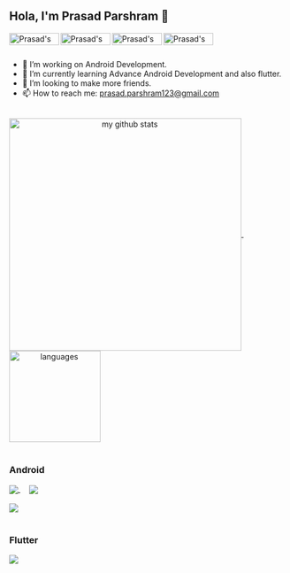 ## Hola, I'm Prasad Parshram 👋


<a href="https://in.linkedin.com/in/prasad-parshram-32b7b2205">
  <img align="left" alt="Prasad's Linkdein" width="90px" height="22px" src="https://img.shields.io/badge/LinkedIn-0077B5?style=for-the-badge&logo=linkedin&logoColor=white" />
</a>
<a href="https://github.com/prasad-psp">
  <img align="left" alt="Prasad's Github" width="90px" height="22px" src="https://img.shields.io/badge/GitHub-100000?style=for-the-badge&logo=github&logoColor=white" />
</a>
<a href="https://www.instagram.com/prasad_psp_786/">
  <img align="left" alt="Prasad's Instagram" width="90px" height="22px" src="https://img.shields.io/badge/Instagram-E4405F?style=for-the-badge&logo=instagram&logoColor=white" />
</a>
<a href="https://www.facebook.com/prasad.parshram.5">
  <img align="left" alt="Prasad's Facebook" width="90px" height="22px" src="https://img.shields.io/badge/Facebook-1877F2?style=for-the-badge&logo=facebook&logoColor=white" />
</a>

<br/>
<br/>

- 👀 I’m working on Android Development.
- 🌱 I’m currently learning Advance Android Development and also flutter.
- 💞️ I’m looking to make more friends.
- 📫 How to reach me: prasad.parshram123@gmail.com
<br/>

<!-- status codes -->
<a align="center" href="https://github-readme-stats.vercel.app/api?username=prasad-psp&show_icons=true&theme=light">
 <img align="center" src="https://github-readme-stats.vercel.app/api?username=prasad-psp&show_icons=true&theme=light" alt="my github stats" width="420"/>
</a>
&nbsp;
&nbsp;
                             
<a align="center" href="https://github-readme-stats.vercel.app/api/top-langs/?username=prasad-psp&layout=compact&theme=light">
 <img align="center" src="https://github-readme-stats.vercel.app/api/top-langs/?username=prasad-psp&layout=compact&theme=light" alt="languages" height="165" />
</a>

<br/>
<br/>


<!-- Projects -->
### Android

<a align="center" href="https://github.com/prasad-psp/Android-Bluetooth-Library">
 <img align="center" src="https://github-readme-stats.vercel.app/api/pin/?username=prasad-psp&repo=Android-Bluetooth-Library&theme=light" />
</a>
&nbsp;
&nbsp;
                             
<a align="center" href="https://github.com/prasad-psp/Note-App">
 <img align="center" src="https://github-readme-stats.vercel.app/api/pin/?username=prasad-psp&repo=Note-App&theme=light" />
</a>

<br/>
<br/>

<a align="center" href="https://github.com/prasad-psp/News-App">
 <img align="center" src="https://github-readme-stats.vercel.app/api/pin/?username=prasad-psp&repo=News-App&theme=light" />
</a>

<br/>
<br/>

### Flutter
<a align="center" href="https://github.com/prasad-psp/30DaysOfFlutter">
 <img align="center" src="https://github-readme-stats.vercel.app/api/pin/?username=prasad-psp&repo=30DaysOfFlutter&theme=light" />
</a>

<!---
prasad-psp/prasad-psp is a ✨ special ✨ repository because its `README.md` (this file) appears on your GitHub profile.
You can click the Preview link to take a look at your changes.
--->
